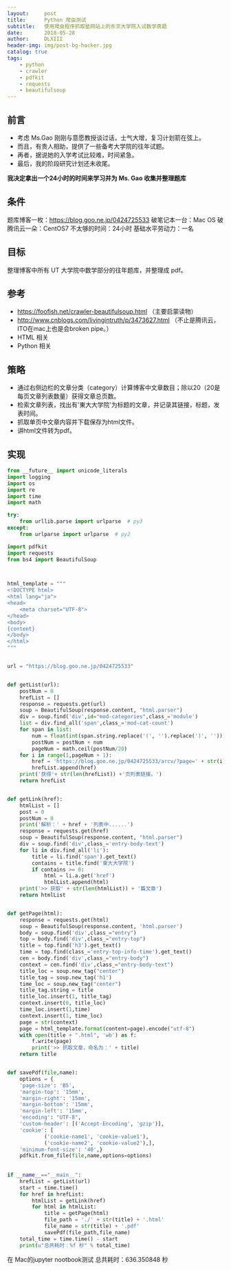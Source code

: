 ```yaml
---
layout:     post
title:      Python 爬虫测试
subtitle:   使用爬虫程序抓取塾网站上的东京大学院入试数学真题
date:       2018-05-28
author:     DLXIII
header-img: img/post-bg-hacker.jpg
catalog: true
tags:
    - python
    - crawler
    - pdfkit
    - requests
    - beautifulsoup
---
```



## 前言

* 考虑 Ms.Gao 刚刚与意愿教授谈过话，士气大增，复习计划箭在弦上。
* 而且，有贵人相助，提供了一些备考大学院的往年试题。
* 再者，据说她的入学考试比较难，时间紧急。
* 最后，我的阶段研究计划还未收尾。

**我决定拿出一个24小时的时间来学习并为 Ms. Gao 收集并整理题库**


<!--more-->


## 条件

题库博客一枚：https://blog.goo.ne.jp/0424725533
破笔记本一台：Mac OS
破腾讯云一朵：CentOS7
不太够的时间：24小时
基础水平劳动力：一名

## 目标

整理博客中所有 UT 大学院中数学部分的往年题库，并整理成 pdf。

## 参考

* https://foofish.net/crawler-beautifulsoup.html （主要启蒙读物）
* http://www.cnblogs.com/livingintruth/p/3473627.html （不止是腾讯云，ITO在mac上也是会broken pipe。）
* HTML 相关
* Python 相关

## 策略

* 通过右侧边栏的文章分类（category）计算博客中文章数目；除以20（20是每页文章列表数量）获得文章总页数。
* 检索文章列表，找出有'東大大学院'为标题的文章，并记录其链接，标题，发表时间。
* 抓取单页中文章内容并下载保存为html文件。
* 讲html文件转为pdf。

## 实现

~~~python
from __future__ import unicode_literals
import logging
import os
import re
import time
import math

try:
    from urllib.parse import urlparse  # py3
except:
    from urlparse import urlparse  # py2

import pdfkit
import requests
from bs4 import BeautifulSoup



html_template = """
<!DOCTYPE html>
<html lang="ja">
<head>
    <meta charset="UTF-8">
</head>
<body>
{content}
</body>
</html>
"""


url = "https://blog.goo.ne.jp/0424725533"


def getList(url):
    postNum = 0
    hrefList = []
    response = requests.get(url)
    soup = BeautifulSoup(response.content, "html.parser")
    div = soup.find('div',id="mod-categories",class_='module')
    list = div.find_all('span',class_='mod-cat-count')
    for span in list:
        num = float(int(span.string.replace('(', '').replace(')', '')))
        postNum = postNum + num
        pageNum = math.ceil(postNum/20)
    for i in range(1,pageNum + 1):
        href = 'https://blog.goo.ne.jp/0424725533/arcv/?page=' + str(i) + '&c=&st=1'
        hrefList.append(href)
    print('获得'+ str(len(hrefList)) +'页列表链接。')
    return hrefList


def getLink(href):
    htmlList = []
    post = 0
    postNum = 0
    print('解析：' + href + '列表中......')
    response = requests.get(href)
    soup = BeautifulSoup(response.content, "html.parser")
    div = soup.find('div',class_='entry-body-text')
    for li in div.find_all('li'): 
        title = li.find('span').get_text()
        contains = title.find('東大大学院')
        if contains >= 0:
            html = li.a.get('href')
            htmlList.append(html)
    print('>> 获取' + str(len(htmlList)) + '篇文章')
    return htmlList


def getPage(html):
    response = requests.get(html)
    soup = BeautifulSoup(response.content, 'html.parser')
    body = soup.find('div',class_="entry")
    top = body.find('div',class_="entry-top")
    title = top.find('h3').get_text()
    time = top.find(class_='entry-top-info-time').get_text()
    cen = body.find('div',class_="entry-body")
    context = cen.find('div',class_="entry-body-text")
    title_loc = soup.new_tag("center")
    title_tag = soup.new_tag('h1')
    time_loc = soup.new_tag("center")
    title_tag.string = title
    title_loc.insert(1, title_tag)
    context.insert(0, title_loc)
    time_loc.insert(1,time)
    context.insert(1, time_loc)
    page = str(context)
    page = html_template.format(content=page).encode("utf-8")
    with open(title + ".html", 'wb') as f:
        f.write(page)
        print('>> 抓取文章，命名为：' + title)
    return title


def savePdf(file,name):
    options = {
    'page-size': 'B5',
    'margin-top': '15mm',
    'margin-right': '15mm',
    'margin-bottom': '15mm',
    'margin-left': '15mm',
    'encoding': "UTF-8",
    'custom-header': [('Accept-Encoding', 'gzip')],
    'cookie': [
            ('cookie-name1', 'cookie-value1'),
            ('cookie-name2', 'cookie-value2'),],
    'minimum-font-size': '40',}
    pdfkit.from_file(file,name,options=options)
    
    
if __name__=="__main__":
    hrefList = getList(url)
    start = time.time()
    for href in hrefList:
        htmlList = getLink(href)
        for html in htmlList:
            title = getPage(html)
            file_path = './' + str(title) + '.html'
            file_name = str(title) + '.pdf'
            savePdf(file_path,file_name)            
    total_time = time.time() - start
    print(u"总共耗时：%f 秒" % total_time)
~~~

在 Mac的jupyter nootbook测试
总共耗时：636.350848 秒